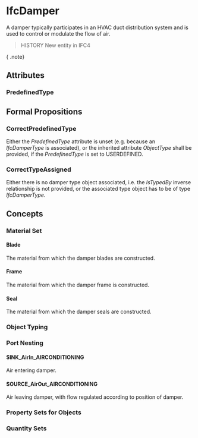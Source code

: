 # IfcDamper

A damper typically participates in an HVAC duct distribution system and is used to control or modulate the flow of air.

> HISTORY  New entity in IFC4

{ .note}
>

## Attributes

### PredefinedType


## Formal Propositions

### CorrectPredefinedType
Either the _PredefinedType_ attribute is unset (e.g. because an _IfcDamperType_ is associated), or the inherited attribute _ObjectType_ shall be provided, if the _PredefinedType_ is set to USERDEFINED.

### CorrectTypeAssigned
Either there is no damper type object associated, i.e. the _IsTypedBy_ inverse relationship is not provided, or the associated type object has to be of type _IfcDamperType_.

## Concepts

### Material Set



#### Blade

The material from which the damper blades are constructed.

#### Frame

The material from which the damper frame is constructed.

#### Seal

The material from which the damper seals are constructed.

### Object Typing



### Port Nesting



#### SINK_AirIn_AIRCONDITIONING

Air entering damper.

#### SOURCE_AirOut_AIRCONDITIONING

Air leaving damper, with flow regulated according to position of damper.

### Property Sets for Objects



### Quantity Sets



